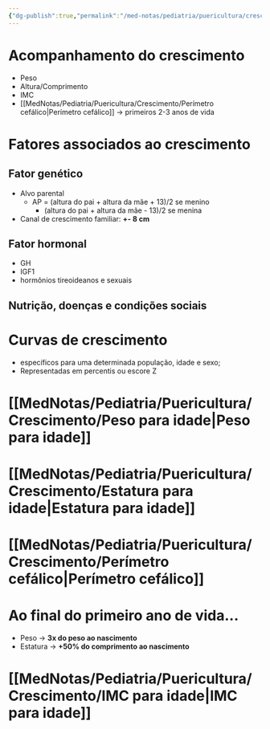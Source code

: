 ```yaml
---
{"dg-publish":true,"permalink":"/med-notas/pediatria/puericultura/crescimento/crescimento/","tags":["review"]}
---
```


# Acompanhamento do crescimento
- Peso
- Altura/Comprimento
- IMC
- [[MedNotas/Pediatria/Puericultura/Crescimento/Perímetro cefálico\|Perímetro cefálico]] -> primeiros 2-3 anos de vida

# Fatores associados ao crescimento
## Fator genético
- Alvo parental
	- AP = (altura do pai + altura da mãe + 13)/2 se menino
		-  (altura do pai + altura da mãe - 13)/2 se menina
- Canal de crescimento familiar: **+- 8 cm**
## Fator hormonal
- GH
- IGF1
- hormônios tireoideanos e sexuais
## Nutrição, doenças e condições sociais


# Curvas de crescimento
- específicos para uma determinada população, idade e sexo;
- Representadas em percentis ou escore Z

# [[MedNotas/Pediatria/Puericultura/Crescimento/Peso para idade\|Peso para idade]]
# [[MedNotas/Pediatria/Puericultura/Crescimento/Estatura para idade\|Estatura para idade]]
# [[MedNotas/Pediatria/Puericultura/Crescimento/Perímetro cefálico\|Perímetro cefálico]]

# Ao final do primeiro ano de vida...
- Peso -> **3x do peso ao nascimento**
- Estatura -> **+50% do comprimento ao nascimento**

# [[MedNotas/Pediatria/Puericultura/Crescimento/IMC para idade\|IMC para idade]]